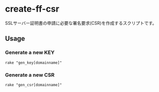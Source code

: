# create-ff-csr

SSLサーバー証明書の申請に必要な署名要求(CSR)を作成するスクリプトです。

## Usage

### Generate a new KEY

    rake "gen_key[domainname]"

### Generate a new CSR

    rake "gen_csr[domainname]"
